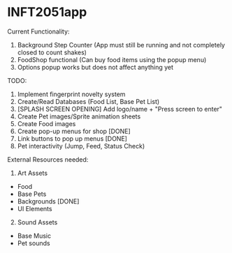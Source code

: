 # INFT2051app

Current Functionality:
1. Background Step Counter (App must still be running and not completely closed to count shakes)
2. FoodShop functional (Can buy food items using the popup menu)
3. Options popup works but does not affect anything yet

TODO:
1. Implement fingerprint novelty system
2. Create/Read Databases (Food List, Base Pet List)
3. [SPLASH SCREEN OPENING] Add logo/name + "Press screen to enter"
4. Create Pet images/Sprite animation sheets
5. Create Food images
6. Create pop-up menus for shop [DONE]
7. Link buttons to pop up menus [DONE]
8. Pet interactivity (Jump, Feed, Status Check)

External Resources needed:
1. Art Assets
  - Food
  - Base Pets
  - Backgrounds [DONE]
  - UI Elements
2. Sound Assets
  - Base Music
  - Pet sounds
